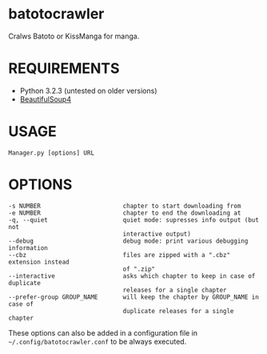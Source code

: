 batotocrawler
=============

Cralws Batoto or KissManga for manga.

# REQUIREMENTS
- Python 3.2.3 (untested on older versions)
- [BeautifulSoup4](http://www.crummy.com/software/BeautifulSoup/)

# USAGE
    Manager.py [options] URL

# OPTIONS
    -s NUMBER                       chapter to start downloading from
    -e NUMBER                       chapter to end the downloading at
    -q, --quiet                     quiet mode: supresses info output (but not
                                    interactive output)
    --debug                         debug mode: print various debugging information
    --cbz                           files are zipped with a ".cbz" extension instead
                                    of ".zip"
    --interactive                   asks which chapter to keep in case of duplicate
                                    releases for a single chapter
    --prefer-group GROUP_NAME       will keep the chapter by GROUP_NAME in case of
                                    duplicate releases for a single chapter

These options can also be added in a configuration file in `~/.config/batotocrawler.conf` to be always executed.

